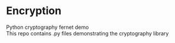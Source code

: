 # Encryption
Python cryptography fernet demo <br>
This repo contains .py files demonstrating the cryptography library
